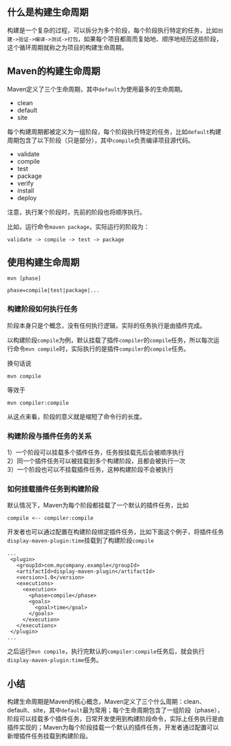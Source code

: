 ## 什么是构建生命周期
构建是一个复杂的过程，可以拆分为多个阶段，每个阶段执行特定的任务，比如`创建->验证->编译->测试->打包`，如果每个项目都周而复始地、顺序地经历这些阶段，这个循环周期就称之为项目的构建生命周期。

## Maven的构建生命周期
Maven定义了三个生命周期，其中`default`为使用最多的生命周期。
- clean
- default
- site

每个构建周期都被定义为一组阶段，每个阶段执行特定的任务，比如`default`构建周期包含了以下阶段（只是部分），其中`compile`负责编译项目源代码。
- validate
- compile
- test
- package
- verify
- install
- deploy

注意，执行某个阶段时，先前的阶段也将顺序执行。

比如，运行命令`maven package`，实际运行的阶段为：
```
validate -> compile -> test -> package
```

## 使用构建生命周期
```
mvn [phase]

phase=compile|test|package|...
```
### 构建阶段如何执行任务

阶段本身只是个概念，没有任何执行逻辑，实际的任务执行是由插件完成。

以构建阶段`compile`为例，默认挂载了插件`compiler`的`compile`任务，所以每次运行命令`mvn compile`时，实际执行的是插件`compiler`的`compile`任务。

换句话说
```
mvn compile
```
等效于
```
mvn compiler:compile
```
从这点来看，阶段的意义就是缩短了命令行的长度。

### 构建阶段与插件任务的关系
1）一个阶段可以挂载多个插件任务，任务按挂载先后会被顺序执行  
2）同一个插件任务可以被挂载到多个构建阶段，且都会被执行一次  
3）一个阶段也可以不挂载插件任务，这种构建阶段不会被执行

### 如何挂载插件任务到构建阶段
默认情况下，Maven为每个阶段都挂载了一个默认的插件任务，比如
```
compile <-- compiler:compile
```

开发者也可以通过配置在构建阶段绑定插件任务，比如下面这个例子，将插件任务`display-maven-plugin:time`挂载到了构建阶段`compile`
```
...
 <plugin>
   <groupId>com.mycompany.example</groupId>
   <artifactId>display-maven-plugin</artifactId>
   <version>1.0</version>
   <executions>
     <execution>
       <phase>compile</phase>
       <goals>
         <goal>time</goal>
       </goals>
     </execution>
   </executions>
 </plugin>
...

```
之后运行`mvn compile`，执行完默认的`compiler:compile`任务后，就会执行`display-maven-plugin:time`任务。

## 小结
构建生命周期是Maven的核心概念，Maven定义了三个什么周期：clean、default、site，其中`default`最为常用；每个生命周期包含了一组阶段（phase），阶段可以挂载多个插件任务，日常开发使用到构建阶段命令，实际上任务执行是由插件实现的；Maven为每个阶段挂载一个默认的插件任务，开发者通过配置可以新增插件任务挂载到构建阶段。
